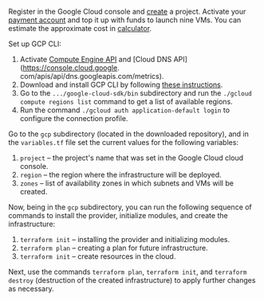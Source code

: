 Register in the Google Cloud console and [create](https://console.cloud.google.com/projectselector2/home) a project. Activate your [payment account](https://console.cloud.google.com/billing/manage) and top it up with funds to launch nine VMs. You can estimate the approximate cost in [calculator](https://cloud.google.com/products/calculator).

Set up GCP CLI:

1. Activate [Compute Engine API](https://console.cloud.google.com/apis/api/compute.googleapis.com/metrics) and [Cloud DNS API](https://console.cloud.google. com/apis/api/dns.googleapis.com/metrics).
2. Download and install GCP CLI by following [these instructions](https://cloud.google.com/sdk/docs/install).
3. Go to the `.../google-cloud-sdk/bin` subdirectory and run the `./gcloud compute regions list` command to get a list of available regions.
4. Run the command `./gcloud auth application-default login` to configure the connection profile.

Go to the `gcp` subdirectory (located in the downloaded repository), and in the `variables.tf` file set the current values for the following variables:

1. `project` – the project's name that was set in the Google Cloud cloud console.
2. `region` – the region where the infrastructure will be deployed.
3. `zones` – list of availability zones in which subnets and VMs will be created.

Now, being in the `gcp` subdirectory, you can run the following sequence of commands to install the provider, initialize modules, and create the infrastructure:

1. `terraform init` – installing the provider and initializing modules.
2. `terraform plan` – creating a plan for future infrastructure.
3. `terraform init` – create resources in the cloud.

Next, use the commands `terraform plan`, `terraform init`, and `terraform destroy` (destruction of the created infrastructure) to apply further changes as necessary.